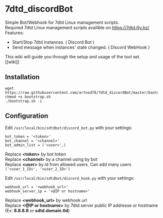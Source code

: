 # 7dtd_discordBot
Simple Bot/Webhook for 7dtd Linux management scripts.  
Required 7dtd Linux management scripts availible on https://7dtd.illy.bz/  
Features:
  * Start/Stop 7dtd instances. ( Discord Bot )
  * Send message when instances' state changed. ( Discord WebHook )  

This wiki will guide you through the setup and usage of the tool set.  
[[wiki]]
## Installation
```
wget https://raw.githubusercontent.com/artnod78/7dtd_discordBot/master/bootstrap/bootstrap.sh
chmod +x bootstrap.sh
./bootstrap.sh -i
```
## Configuration
Edit `/usr/local/bin/sdtdbot/discord_bot.py` with your settings:
```
bot_token = '<token>'
bot_channel = '<channel>'
bot_admin_list = ('<user>',)
```
Replace **\<token>** by bot token  
Replace **\<channel>** by a channel using by bot  
Replace **\<user>** by id from allowed users. Can add many users `('<user_1_ID>', '<user_2_ID>')`  
 
 
 Edit `/usr/local/bin/sdtdbot/discord_hook.py` with your settings:
```
webhook_url = '<webhook_url>'
webhook_server_ip = '<@IP or hostname>'
```
Replace **\<webhook_url>** by webhook url  
Replace **\<@IP or hostname>** by 7dtd server public IP addresse or hostname (Ex: **8.8.8.8** or **sdtd.domain.tld**)
